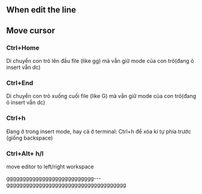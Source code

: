 ## When edit the line

## Move cursor

### Ctrl+Home

Di chuyển con trỏ lên đầu file (like gg) mà vẫn giữ mode của con trỏ(đang ỏ insert vẫn dc)

### Ctrl+End

Di chuyển con trỏ xuống cuối file (like G) mà vẫn giữ mode của con trỏ(đang ỏ insert vẫn dc)

### Ctrl+h

Đang ở trong insert mode, hay cả ở terminal:
Ctrl+h để xóa kí tự phía trước (giống backspace)

### Ctrl+Alt+ h/l

move editor to left/right workspace

ggggggggggggggggggggggggggg---ggggggggggggggggggggggggggggggggggggg
